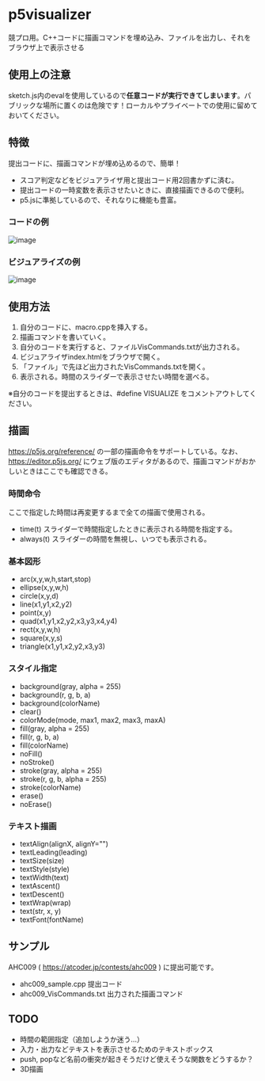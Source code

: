 # p5visualizer
競プロ用。C++コードに描画コマンドを埋め込み、ファイルを出力し、それをブラウザ上で表示させる

## 使用上の注意
sketch.js内のevalを使用しているので**任意コードが実行できてしまいます**。パブリックな場所に置くのは危険です！ローカルやプライベートでの使用に留めておいてください。

## 特徴
提出コードに、描画コマンドが埋め込めるので、簡単！
* スコア判定などをビジュアライザ用と提出コード用2回書かずに済む。
* 提出コードの一時変数を表示させたいときに、直接描画できるので便利。
* p5.jsに準拠しているので、それなりに機能も豊富。

### コードの例
![image](https://github.com/shindannin/p5visualizer/assets/8682966/90549c16-58ed-49e3-97df-5945245f150b)

### ビジュアライズの例
![image](https://github.com/shindannin/p5visualizer/assets/8682966/e4837fad-0408-41c2-9cf5-0711cef2af3a)

## 使用方法
1. 自分のコードに、macro.cppを挿入する。
2. 描画コマンドを書いていく。
3. 自分のコードを実行すると、ファイルVisCommands.txtが出力される。
4. ビジュアライザindex.htmlをブラウザで開く。
5. 「ファイル」で先ほど出力されたVisCommands.txtを開く。
6. 表示される。時間のスライダーで表示させたい時間を選べる。

※自分のコードを提出するときは、#define VISUALIZE をコメントアウトしてください。

## 描画
https://p5js.org/reference/ の一部の描画命令をサポートしている。なお、https://editor.p5js.org/ にウェブ版のエディタがあるので、描画コマンドがおかしいときはここでも確認できる。

### 時間命令
 ここで指定した時間は再変更するまで全ての描画で使用される。
* time(t) スライダーで時間指定したときに表示される時間を指定する。
* always(t) スライダーの時間を無視し、いつでも表示される。

### 基本図形
* arc(x,y,w,h,start,stop)
* ellipse(x,y,w,h)
* circle(x,y,d)
* line(x1,y1,x2,y2)
* point(x,y)
* quad(x1,y1,x2,y2,x3,y3,x4,y4)
* rect(x,y,w,h)
* square(x,y,s)
* triangle(x1,y1,x2,y2,x3,y3)

### スタイル指定
* background(gray, alpha = 255)
* background(r, g, b, a)
* background(colorName)
* clear()
* colorMode(mode, max1, max2, max3, maxA)
* fill(gray, alpha = 255)
* fill(r, g, b, a)
* fill(colorName)
* noFill()
* noStroke()
* stroke(gray, alpha = 255)
* stroke(r, g, b, alpha = 255)
* stroke(colorName)
* erase()
* noErase()

### テキスト描画
* textAlign(alignX, alignY="")
* textLeading(leading)
* textSize(size)
* textStyle(style)
* textWidth(text)
* textAscent()
* textDescent()
* textWrap(wrap)
* text(str, x, y)
* textFont(fontName)

## サンプル
AHC009 ( https://atcoder.jp/contests/ahc009 ) に提出可能です。
* ahc009_sample.cpp 提出コード
* ahc009_VisCommands.txt 出力された描画コマンド

## TODO
* 時間の範囲指定（追加しようか迷う…）
* 入力・出力などテキストを表示させるためのテキストボックス
* push, popなど名前の衝突が起きそうだけど使えそうな関数をどうするか？
* 3D描画

